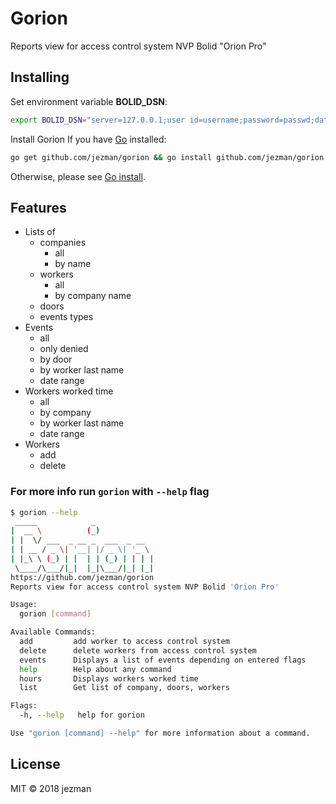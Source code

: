 # Gorion

Reports view for access control system NVP Bolid "Orion Pro"

## Installing

Set environment variable **BOLID_DSN**:

```bash
export BOLID_DSN="server=127.0.0.1;user id=username;password=passwd;database=base"
```

Install Gorion
If you have [Go](https://golang.org/) installed:

```bash
go get github.com/jezman/gorion && go install github.com/jezman/gorion
```

Otherwise, please see [Go install](https://golang.org/doc/install).

## Features

- Lists of
  - companies
    - all
    - by name
  - workers
    - all
    - by company name
  - doors
  - events types
- Events
  - all
  - only denied
  - by door
  - by worker last name
  - date range
- Workers worked time
  - all
  - by company
  - by worker last name
  - date range
- Workers
  - add
  - delete

### For more info run `gorion` with `--help` flag

```bash
$ gorion --help
 _____            _
|  __ \          (_)
| |  \/ ___  _ __ _  ___  _ __  
| | __ / _ \| '__| |/ _ \| '_ \
| |_\ \ (_) | |  | | (_) | | | |
 \____/\___/|_|  |_|\___/|_| |_|
https://github.com/jezman/gorion
Reports view for access control system NVP Bolid 'Orion Pro'

Usage:
  gorion [command]

Available Commands:
  add         add worker to access control system
  delete      delete workers from access control system
  events      Displays a list of events depending on entered flags
  help        Help about any command
  hours       Displays workers worked time
  list        Get list of company, doors, workers

Flags:
  -h, --help   help for gorion

Use "gorion [command] --help" for more information about a command.
```

## License

MIT © 2018 jezman
